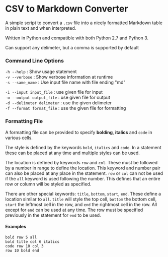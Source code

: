 # CSV to Markdown Converter #

A simple script to convert a `.csv` file into a nicely formatted Markdown table in plain text and when interpreted.

Written in Python and compatible with both Python 2.7 and Python 3.

Can support any delimeter, but a comma is supported by default

### Command Line Options ###
`-h --help` : Show usage statement<br>
`-v --verbose` : Show verbose information at runtime<br>
`-s --same_name` : Use input file name with file ending "md"<br>    
 
`-i --input input_file` : use given file for input<br>
`-o --output output_file` : use given file for output<br>
`-d --delimeter delimeter` : use the given delimeter<br>
`-f --format format_file` : use the given file for formatting<br>

### Formatting File ###
A formatting file can be provided to specify **bolding**, __italics__ and `code` in various cells.

The style is defined by the keywords `bold`, `italics` and `code`.  In a statement these can be placed at any time and multiple styles can be used.

The location is defined by keywords `row` and `col`.  These must be followed by a number in range to define the location.  This keyword and number pair can also be placed at any place in the statement.  `row` or `col` can not be used if the `all` keyword is used following the number.  This defines that an entire row or column will be styled as specified.

There are other special keywords: `title`, `bottom`, `start`, `end`.  These define a location similar to `all`.  `title` will style the top cell, `bottom` the bottom cell, `start` the leftmost cell in the row, and `end` the rightmost cell in the row.  All except for `end` can be used at any time.  The row must be specified previously in the statement for `end` to be used.

#### Examples ####
```
bold row 5 all
bold title col 6 italics
code row 10 col 3
row 10 bold end
```



